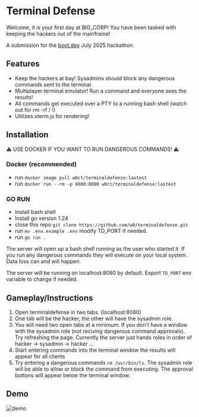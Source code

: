 # Terminal Defense

Welcome, it is your first day at BIG_CORP! You have been tasked with keeping the hackers out of the mainframe!

A submission for the [boot.dev](https://boot.dev) July 2025 hackathon.

## Features
* Keep the hackers at bay! Sysadmins should block any dangerous commands sent to the terminal
* Multiplayer terminal emulator! Run a command and everyone sees the results!
* All commands get executed over a PTY to a running bash shell (watch out for rm -rf / !)
* Utilizes xterm.js for rendering!

## Installation

⚠️ USE DOCKER IF YOU WANT TO RUN DANGEROUS COMMANDS! ⚠️

### Docker (recommended)
* run `docker image pull w0ct/terminaldefense:lastest`
* run `docker run --rm -p 8080:8080 w0ct/terminaldefense:lastest`

### GO RUN
* Install bash shell
* Install go version 1.24
* close this repo `git clone https://github.com/w0/terminaldefense.git`
* run `mv .env.example .env` modify TD_PORT if needed.
* run `go run .`

The server will open up a bash shell running as the user who started it. If you run any dangerous commands they will execute on your local system. Data loss can and will happen.

The server will be running on localhost:8080 by default. Export `TD_PORT` env variable to change if needed.

## Gameplay/Instructions

1. Open terminaldefense in two tabs. (localhost:8080)
2. One tab will be the hacker, the other will have the sysadmin role.
  1. You will need two open tabs at a minimum. If you don't have a window with the sysadmin role (not reciving dangerous command approvals). Try refreshing the page. Currently the server just hands roles in order of hacker -> sysadmin -> hacker ...
3. Start entering commands into the terminal window the results will appear for all clients
4. Try entering a dangerous commands `rm /usr/bin/ls`. The sysadmin role will be able to allow or block the command from executing. The approval buttons will appear below the terminal window.


## Demo

![demo](https://i.imgur.com/XnVjndI.gif)

